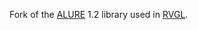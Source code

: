 Fork of the [ALURE](http://kcat.strangesoft.net/alure.html) 1.2 library used in [RVGL](http://rvgl.re-volt.io).
